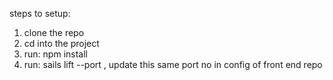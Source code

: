 steps to setup:

  1. clone the repo
  2. cd into the project
  3. run: npm install
  4. run: sails lift --port <port no.>, update this same port no in config of front end repo